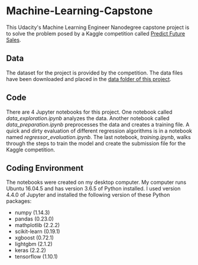 # Machine-Learning-Capstone
This Udacity's Machine Learning Engineer Nanodegree capstone project is to solve the problem posed by a Kaggle competition called [Predict Future Sales](https://www.kaggle.com/c/competitive-data-science-predict-future-sales).

## Data
The dataset for the project is provided by the competition.  The data files have been downloaded and placed in the [data folder of this project](data/provided).

## Code
There are 4 Jupyter notebooks for this project.  One notebook called _data_exploration.ipynb_ analyzes the data.  Another notebook called _data_preparation.ipynb_ preprocesses the data and creates a training file.  A quick and dirty evaluation of different regression algorithms is in a notebook named _regressor_evaluation.ipynb_.  The last notebook, _training.ipynb_, walks through the steps to train the model and create the submission file for the Kaggle competition.

## Coding Environment
The notebooks were created on my desktop computer.  My computer runs Ubuntu 16.04.5 and has version 3.6.5 of Python installed.  I used version 4.4.0 of Jupyter and installed the following version of these Python packages:
* numpy (1.14.3)
* pandas (0.23.0)
* mathplotlib (2.2.2)
* scikit-learn (0.19.1)
* xgboost (0.72.1)
* lightgbm (2.1.2)
* keras (2.2.2)
* tensorflow (1.10.1)


